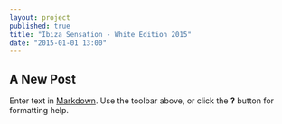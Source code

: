 ```yaml
---
layout: project
published: true
title: "Ibiza Sensation - White Edition 2015"
date: "2015-01-01 13:00"
---
```


## A New Post

Enter text in [Markdown](http://daringfireball.net/projects/markdown/). Use the toolbar above, or click the **?** button for formatting help.
